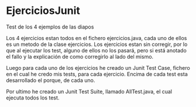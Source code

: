 # EjerciciosJunit
Test de los 4 ejemplos de las diapos

Los 4 ejercicios estan todos en el fichero ejercicios.java, cada uno de ellos es un metodo de la clase ejercicios. Los ejercicios estan sin corregir, por lo que al ejecutar los test, alguno de ellos no los pasará, pero si está anotado el fallo y la explicación de como corregirlo al lado del mismo.

Luego para cada uno de los ejercicios he creado un Junit Test Case, fichero en el cual he credo mis tests, para cada ejercicio. Encima de cada test esta desarrollado el porque, de cada uno.

Por ultimo he creado un Junit Test Suite, llamado AllTest.java, el cual ejecuta todos los test.


